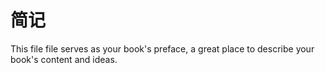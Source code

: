 # 简记

This file file serves as your book's preface, a great place to describe your book's content and ideas.
